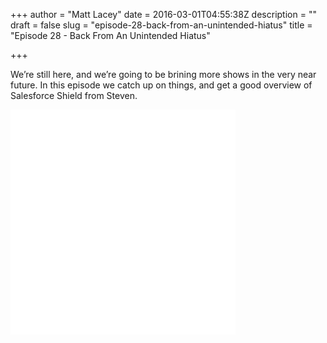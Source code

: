 +++
author = "Matt Lacey"
date = 2016-03-01T04:55:38Z
description = ""
draft = false
slug = "episode-28-back-from-an-unintended-hiatus"
title = "Episode 28 - Back From An Unintended Hiatus"

+++


<p>We&#8217;re still here, and we&#8217;re going to be brining more shows in the very near future. In this episode we catch up on things, and get a good overview of Salesforce Shield from Steven.</p>
<p><iframe style="border: none" src="//html5-player.libsyn.com/embed/episode/id/4185426/height/360/width/360/theme/legacy/autoplay/no/autonext/no/thumbnail/yes/preload/no/no_addthis/no/direction/backward/no-cache/true/" height="360" width="360" scrolling="no"  allowfullscreen webkitallowfullscreen mozallowfullscreen oallowfullscreen msallowfullscreen></iframe></p>



